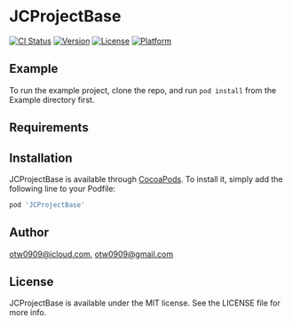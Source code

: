 # JCProjectBase

[![CI Status](https://img.shields.io/travis/otw0909@icloud.com/JCProjectBase.svg?style=flat)](https://travis-ci.org/otw0909@icloud.com/JCProjectBase)
[![Version](https://img.shields.io/cocoapods/v/JCProjectBase.svg?style=flat)](https://cocoapods.org/pods/JCProjectBase)
[![License](https://img.shields.io/cocoapods/l/JCProjectBase.svg?style=flat)](https://cocoapods.org/pods/JCProjectBase)
[![Platform](https://img.shields.io/cocoapods/p/JCProjectBase.svg?style=flat)](https://cocoapods.org/pods/JCProjectBase)

## Example

To run the example project, clone the repo, and run `pod install` from the Example directory first.

## Requirements

## Installation

JCProjectBase is available through [CocoaPods](https://cocoapods.org). To install
it, simply add the following line to your Podfile:

```ruby
pod 'JCProjectBase'
```

## Author

otw0909@icloud.com, otw0909@gmail.com

## License

JCProjectBase is available under the MIT license. See the LICENSE file for more info.

